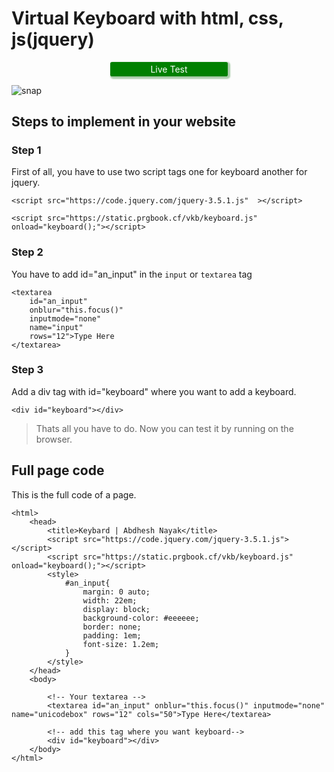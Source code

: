 # Virtual Keyboard with html, css, js(jquery)
<a style="text-align: center;
                margin: 1em auto;
                padding: 0.2em;
                border-radius: 0.2em;
                color: white;
                text-decoration: none;
                display: block;
                width: 13em;
                background:green;
                box-shadow: 2px 2px 2px 2px #aaccaa;" href="https://abdheshnayak.github.io/virtualKeyboard/">Live Test</a>


![snap](https://kamla.com.np/app/vkb/snap.png)

## Steps to implement in your website
### Step 1


First of all, you have to use two script tags one for keyboard another for jquery.
```
<script src="https://code.jquery.com/jquery-3.5.1.js"  ></script>

<script src="https://static.prgbook.cf/vkb/keyboard.js" onload="keyboard();"></script>

```
### Step 2
You have to add id="an_input" in the `input` or `textarea` tag
```
<textarea
	id="an_input"
	onblur="this.focus()"
	inputmode="none"  
	name="input"
	rows="12">Type Here
</textarea>

```
### Step 3
Add a div tag with id="keyboard" where you want to add a keyboard.
```
<div id="keyboard"></div>
```
>Thats all you have to do. Now you can test it by running on the browser.

## Full page code
This is the full code of a page.
```
<html>
    <head>
        <title>Keybard | Abdhesh Nayak</title>
        <script src="https://code.jquery.com/jquery-3.5.1.js"></script>
        <script src="https://static.prgbook.cf/vkb/keyboard.js" onload="keyboard();"></script>
        <style>
            #an_input{
                margin: 0 auto;
                width: 22em;
                display: block;
                background-color: #eeeeee;
                border: none;
                padding: 1em;
                font-size: 1.2em;
            }
        </style>
    </head>
    <body>

        <!-- Your textarea -->
        <textarea id="an_input" onblur="this.focus()" inputmode="none"  name="unicodebox" rows="12" cols="50">Type Here</textarea>

        <!-- add this tag where you want keyboard-->
        <div id="keyboard"></div>
    </body>
</html>
```
